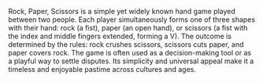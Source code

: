 Rock, Paper, Scissors is a simple yet widely known hand game played between two people. Each player simultaneously forms one of three shapes with their hand: rock (a fist), paper (an open hand), or scissors (a fist with the index and middle fingers extended, forming a V). The outcome is determined by the rules: rock crushes scissors, scissors cuts paper, and paper covers rock. The game is often used as a decision-making tool or as a playful way to settle disputes. Its simplicity and universal appeal make it a timeless and enjoyable pastime across cultures and ages.
